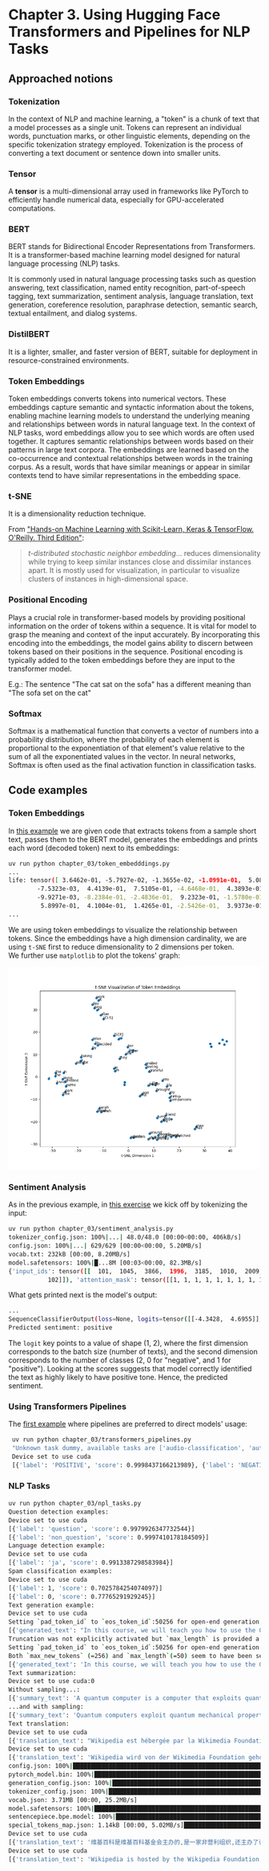 # Chapter 3. Using Hugging Face Transformers and Pipelines for NLP Tasks

## Approached notions

### Tokenization

In the context of NLP and machine learning, a "token" is a chunk of text that a model processes as a single unit. Tokens can represent an individual words, punctuation marks, or other linguistic elements, depending on the specific tokenization strategy employed. Tokenization is the process of converting a text document or sentence down into smaller units.

### Tensor

A **tensor** is a multi-dimensional array used in frameworks like PyTorch to efficiently handle numerical data, especially for GPU-accelerated computations.

### BERT

BERT stands for Bidirectional Encoder Representations from Transformers. It is a transformer-based machine learning model designed for natural language processing (NLP) tasks.

It is commonly used in natural language processing tasks such as question answering, text classification, named entity recognition, part-of-speech tagging, text summarization, sentiment analysis, language translation, text generation, coreference resolution, paraphrase detection, semantic search, textual entailment, and dialog systems.

### DistilBERT

It is a lighter, smaller, and faster version of BERT, suitable for deployment in resource-constrained environments.

### Token Embeddings

Token embeddings converts tokens into numerical vectors. These embeddings capture semantic and syntactic information about the tokens, enabling machine learning models to understand the underlying meaning and relationships between words in natural language text. In the context of NLP tasks, word embeddings allow you to see which words are often used together. It captures semantic
relationships between words based on their patterns in large text corpora. The embeddings are learned based on the co-occurrence and contextual relationships between words in the training corpus. As a result, words that have similar meanings or appear in similar contexts tend to have similar representations in the embedding space.

### t-SNE

It is a dimensionality reduction technique.

From ["Hands-on Machine Learning with Scikit-Learn, Keras & TensorFlow. O'Reilly. Third Edition"](https://www.amazon.ca/Hands-Machine-Learning-Scikit-Learn-TensorFlow/dp/1098125975/):

> _t-distributed stochastic neighbor embedding_... reduces dimensionality while trying to keep similar instances close and dissimilar instances apart. It is mostly used for visualization, in particular to visualize clusters of instances in high-dimensional space.

### Positional Encoding

Plays a crucial role in transformer-based models by providing positional information on the order of tokens within a sequence.
It is vital for model to grasp the meaning and context of the input accurately. By incorporating this encoding into the embeddings,
the model gains ability to discern between tokens based on their positions in the sequence. Positional encoding is typically
added to the token embeddings before they are input to the transformer model.

E.g.: The sentence "The cat sat on the sofa" has a different meaning than "The sofa set on the cat"

### Softmax

Softmax is a mathematical function that converts a vector of numbers into a probability distribution, where the probability
of each element is proportional to the exponentiation of that element's value relative to the sum of all the exponentiated values in the vector. In neural networks, Softmax is often used as the final activation function in classification tasks.

## Code examples

### Token Embeddings

In [this example](./token_embeddings.py) we are given code that extracts tokens from a sample short text, passes them to the BERT model, generates the embeddings and prints each word (decoded token) next to its embeddings:

```bash
uv run python chapter_03/token_embedddings.py
...
life: tensor([ 3.6462e-01, -5.7927e-02, -1.3655e-02, -1.0991e-01,  5.0892e-01,
        -7.5323e-03,  4.4139e-01,  7.5105e-01, -4.6468e-01,  4.3893e-01,
        -9.9271e-03, -8.2384e-01, -2.4836e-01,  9.2323e-01, -1.5780e-01,
         5.8997e-01,  4.1004e-01,  1.4265e-01, -2.5426e-01,  3.9373e-01,
...
```

We are using token embeddings to visualize the relationship between tokens. Since the embeddings have a high dimension cardinality, we are using `t-SNE` first to reduce dimensionality to 2 dimensions per token.  
We further use `matplotlib` to plot the tokens' graph:

![Tokens relationship graph](./token_embeddings.png)

### Sentiment Analysis

As in the previous example, in [this exercise](./sentiment_analysis.py) we kick off by tokenizing the input:

```bash
uv run python chapter_03/sentiment_analysis.py
tokenizer_config.json: 100%|...| 48.0/48.0 [00:00<00:00, 406kB/s]
config.json: 100%|...| 629/629 [00:00<00:00, 5.20MB/s]
vocab.txt: 232kB [00:00, 8.20MB/s]
model.safetensors: 100%|█...8M [00:03<00:00, 82.3MB/s]
{'input_ids': tensor([[  101,  1045,  3866,  1996,  3185,  1010,  2009,  2001, 10392,   999,
           102]]), 'attention_mask': tensor([[1, 1, 1, 1, 1, 1, 1, 1, 1, 1, 1]])}
```

What gets printed next is the model's output:

```bash
...
SequenceClassifierOutput(loss=None, logits=tensor([[-4.3428,  4.6955]], grad_fn=<AddmmBackward0>), hidden_states=None, attentions=None)
Predicted sentiment: positive
```

The `logit` key points to a value of shape (1, 2), where the first dimension corresponds to the batch size (number of texts), and the second dimension corresponds to the number of classes (2, 0 for "negative", and 1 for "positive"). Looking at the scores suggests that model correctly identified the text as highly likely to have positive tone. Hence, the predicted sentiment.

### Using Transformers Pipelines

The [first example](./transformers_pipelines.py) where pipelines are preferred to direct models' usage:

```bash
 uv run python chapter_03/transformers_pipelines.py
 "Unknown task dummy, available tasks are ['audio-classification', 'automatic-speech-recognition', 'depth-estimation', 'document-question-answering', 'feature-extraction', 'fill-mask', 'image-classification', 'image-feature-extraction', 'image-segmentation', 'image-text-to-text', 'image-to-image', 'image-to-text', 'mask-generation', 'ner', 'object-detection', 'question-answering', 'sentiment-analysis', 'summarization', 'table-question-answering', 'text-classification', 'text-generation', 'text-to-audio', 'text-to-speech', 'text2text-generation', 'token-classification', 'translation', 'video-classification', 'visual-question-answering', 'vqa', 'zero-shot-audio-classification', 'zero-shot-classification', 'zero-shot-image-classification', 'zero-shot-object-detection', 'translation_XX_to_YY']"
 Device set to use cuda
 [{'label': 'POSITIVE', 'score': 0.9998437166213989}, {'label': 'NEGATIVE', 'score': 0.9997773766517639}]
```

### NLP Tasks

```bash
uv run python chapter_03/npl_tasks.py
Question detection examples:
Device set to use cuda
[{'label': 'question', 'score': 0.9979926347732544}]
[{'label': 'non_question', 'score': 0.9997410178184509}]
Language detection example:
Device set to use cuda
[{'label': 'ja', 'score': 0.9913387298583984}]
Spam classification examples:
Device set to use cuda
[{'label': 1, 'score': 0.7025784254074097}]
[{'label': 0, 'score': 0.77765291929245}]
Text generation example:
Device set to use cuda
Setting `pad_token_id` to `eos_token_id`:50256 for open-end generation.
[{'generated_text': "In this course, we will teach you how to use the Google Play Services to track your activities and your data, and how to use Google Analytics to identify your data.\n\nIf you're new to Google Analytics, you might want to check out this course. It's a comprehensive introduction to analytics and how to use it to track your data. Check it out!\n\nIf you've never used Google Analytics before, you might want to check out this course. It's a comprehensive introduction to analytics and how to use it to track your data. Check it out!\n\nIf you're new to Google Analytics, you might want to check out this course. It's a comprehensive introduction to analytics and how to use it to track your data. Check it out!\n\nThis course is intended for students who want to learn how to use Google Analytics to track information in real time. You'll learn:\n\nHow to use Google Analytics to track event data, such as your location, activity, and location data\n\nHow to track activity data, such as your location, activity, and location data How to track location data, such as your location, activity, and location data How to track activity data, such as your location, activity, and location data How to track location data, such as your location,"}]
Truncation was not explicitly activated but `max_length` is provided a specific value, please use `truncation=True` to explicitly truncate examples to max length. Defaulting to 'longest_first' truncation strategy. If you encode pairs of sequences (GLUE-style) with the tokenizer you can select this strategy more precisely by providing a specific strategy to `truncation`.
Setting `pad_token_id` to `eos_token_id`:50256 for open-end generation.
Both `max_new_tokens` (=256) and `max_length`(=50) seem to have been set. `max_new_tokens` will take precedence. Please refer to the documentation for more information. (https://huggingface.co/docs/transformers/main/en/main_classes/text_generation)
[{'generated_text': 'In this course, we will teach you how to use the Google Chrome API to create and set up a WebSocket server. In this tutorial, we will walk you through how to create and setup a WebSocket server using Chrome WebSocket.\n\nThe Basics\n\nThe idea behind this tutorial is to give you a basic understanding of WebSocket.\n\nWhat is it?\n\nWebSocket is a protocol that allows you to send and receive data using any WebSocket protocol.\n\nIt is an open-source protocol which allows you to build and run a WebSocket server.\n\nWhat is it for?\n\nWebSocket is an open-source protocol which allows you to build and run a WebSocket server.\n\nHow does it work?\n\nWebSocket uses a new type of protocol called "WebSocket," in which messages are sent and received using either the same or different protocols.\n\nFor example, if you want to send a message across the Internet to a computer located in another country, you would use the WebSocket protocol.\n\nIf you want to send a message across the Internet to a person in another country, you would use the WebSocket protocol.\n\nWhat does it mean?\n\nWebSocket is an open source protocol, and using it to send and receive'}, {'generated_text': 'In this course, we will teach you how to create a custom class to use the following code:\n\nvar MyClass = new MyClass();\n\nWe will use the class constructor as we do so:\n\nclass MyClass { constructor(private val className, public val value) { val value = value; } }\n\nIn our class constructor, we create a new class named MyClass. The class name is the name of the class you want to use. The value is the name of the object you want to use. The class name is public and public is private.\n\npublic class MyClass { constructor(private val className, public val value) { val value = value; } }\n\nNow, we can use the class constructor to create a class named MyClass. The class name is public and public is private.\n\nclass MyClass { constructor(private val className, public val value) { val value = value; } }\n\nWe can then use code to create an object named MyClass. The class name is public and public is public.\n\nclass MyClass { constructor(private val className, public val value) { val value = value; } }\n\nNow, we can use code to create an object named MyClass.'}, {'generated_text': "In this course, we will teach you how to use the command line to create a custom, user-friendly user interface for your application. It can be any project, library or even a web app.\n\nThe most important things to get started with are:\n\nCreate a user interface\n\nCreate an account\n\nCreate an email address\n\nCreate a password\n\nCreate a web page\n\nNow you should be able to create a new user in the existing application using the command line.\n\nNext, we will create an email address to send you information about the application and how it works.\n\nThen, we will add a new user to the existing application.\n\nWe will use the command line to create a user interface.\n\nWe will create a user with a different name and type from the email address. We will also add an email address to the user's contacts and the current name to the contacts.\n\nWe can also add a password to the user's contacts.\n\nNow, you should be able to create a new user in the current application using the command line.\n\nNow, you should be able to create a new user with a different name and type from the email address. We will also add an email address to the user's contacts and the current"}]
Text summarization:
Device set to use cuda:0
Without sampling...:
[{'summary_text': 'A quantum computer is a computer that exploits quantum mechanical properties. Classical physics cannot explain the operation of these quantum devices. A large-scale quantum computer could break widely used encryption. The basic unit of information in quantum computing is the qubit, similar to the bit in traditional digital electronics. National governments have invested heavily in research that aims to develop scalable qubits with longer coherence times and lower error rates. The design of quantum algorithms involves creating procedures that allow a quantum computer to perform calculations efficiently.'}]
...and with sampling:
[{'summary_text': 'Quantum computers exploit quantum mechanical properties of particles and waves. Classical physics cannot explain the operation of these quantum devices. A scalable quantum computer could perform some calculations exponentially faster than any modern "classical" computer. National governments have invested heavily in research that aims to develop scalable qubits with longer coherence times and lower error rates. Any computational problem that can be solved by a classical computer can also be solving by a quantum computer, at least in principle given enough time. The study of the computational complexity of problems with respect to quantum computers is known as quantum complexity theory.'}]
Text translation:
Device set to use cuda
[{'translation_text': "Wikipedia est hébergée par la Wikimedia Foundation, un organisme sans but lucratif qui héberge également une série d'autres projets."}]
Device set to use cuda
[{'translation_text': 'Wikipedia wird von der Wikimedia Foundation gehostet, einer gemeinnützigen Organisation, die auch eine Reihe anderer Projekte beherbergt.'}]
config.json: 100%|████████████████████████████████████████████████████████████████████████████████████████████████████████████████████████████████████████████████████████████████████████████████████████████████████████████████████████████████████████████████████████████████████████| 908/908 [00:00<00:00, 4.83MB/s]
pytorch_model.bin: 100%|███████████████████████████████████████████████████████████████████████████████████████████████████████████████████████████████████████████████████████████████████████████████████████████████████████████████████████████████████████████████████████████████| 1.94G/1.94G [00:13<00:00, 142MB/s]
generation_config.json: 100%|█████████████████████████████████████████████████████████████████████████████████████████████████████████████████████████████████████████████████████████████████████████████████████████████████████████████████████████████████████████████████████████████| 233/233 [00:00<00:00, 1.45MB/s]
tokenizer_config.json: 100%|██████████████████████████████████████████████████████████████████████████████████████████████████████████████████████████████████████████████████████████████████████████████████████████████████████████████████████████████████████████████████████████████| 298/298 [00:00<00:00, 1.85MB/s]
vocab.json: 3.71MB [00:00, 25.2MB/s]                                                                                                                                                                                                                                                    | 593k/1.94G [00:00<44:15, 729kB/s]
model.safetensors: 100%|███████████████████████████████████████████████████████████████████████████████████████████████████████████████████████████████████████████████████████████████████████████████████████████████████████████████████████████████████████████████████████████████| 1.94G/1.94G [00:05<00:00, 346MB/s]
sentencepiece.bpe.model: 100%|█████████████████████████████████████████████████████████████████████████████████████████████████████████████████████████████████████████████████████████████████████████████████████████████████████████████████████████████████████████████████████████| 2.42M/2.42M [00:05<00:00, 433kB/s]
special_tokens_map.json: 1.14kB [00:00, 5.02MB/s]██████████████████████████████████████████████████████████████████████████████████████████████████████████████████████████████████████████████████████████████████████████████████████████████████████████████████████████████████████| 2.42M/2.42M [00:05<00:00, 433kB/s]
Device set to use cuda
[{'translation_text': '维基百科是维基百科基金会主办的,是一家非营利组织,还主办了许多其他项目。'}]
Device set to use cuda
[{'translation_text': 'Wikipedia is hosted by the Wikipedia Foundation, a non-profit organization and hosts many other projects.'}]
```
